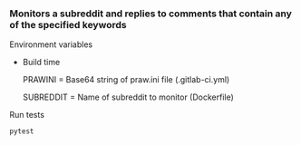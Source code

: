 ### Monitors a subreddit and replies to comments that contain any of the specified keywords

Environment variables

- Build time 
    
    
    PRAWINI = Base64 string of praw.ini file (.gitlab-ci.yml)
    
    SUBREDDIT = Name of subreddit to monitor (Dockerfile)

Run tests

    pytest
